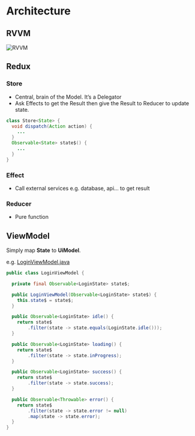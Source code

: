 # Architecture

## RVVM
![RVVM](./Rvvm.png "RVVM")

## Redux

### Store
- Central, brain of the Model. It’s a Delegator 
- Ask Effects to get the Result then give the Result to Reducer to update state.

~~~java
class Store<State> { 
  void dispatch(Action action) {
    ...
  }
  Observable<State> state$() {
    ...
  }
}
~~~

### Effect
- Call external services e.g. database, api... to get result

### Reducer
- Pure function

## ViewModel
Simply map **State** to **UiModel**.

e.g. [LoginViewModel.java](../app/src/main/java/vn/tale/architecture/login/LoginViewModel.java)

~~~java
public class LoginViewModel {

  private final Observable<LoginState> state$;

  public LoginViewModel(Observable<LoginState> state$) {
    this.state$ = state$;
  }

  public Observable<LoginState> idle() {
    return state$
        .filter(state -> state.equals(LoginState.idle()));
  }

  public Observable<LoginState> loading() {
    return state$
        .filter(state -> state.inProgress);
  }

  public Observable<LoginState> success() {
    return state$
        .filter(state -> state.success);
  }

  public Observable<Throwable> error() {
    return state$
        .filter(state -> state.error != null)
        .map(state -> state.error);
  }
}
~~~